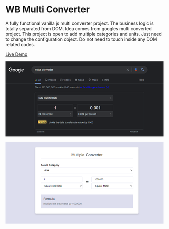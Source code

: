 # WB Multi Converter

A fully functional vanilla js multi converter project. The business logic is totally separated from DOM. Idea comes from googles multi converted project. This project is open to add multiple categories and units. Just need to change the configuration object. Do not need to touch inside any DOM related codes.

[Live Demo](https://mrhm-dev.github.io/wb-multi-converter/)

![Screenshot 1](Screenshot_1.png)

![Screenshot 1](Screenshot_2.png)

